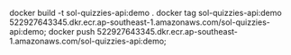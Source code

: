 docker build -t sol-quizzies-api:demo .
docker tag sol-quizzies-api:demo   522927643345.dkr.ecr.ap-southeast-1.amazonaws.com/sol-quizzies-api:demo;
docker push 522927643345.dkr.ecr.ap-southeast-1.amazonaws.com/sol-quizzies-api:demo;